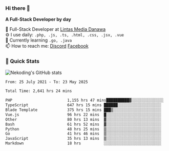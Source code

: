 ### Hi there 👋

**A Full-Stack Developer by day**

🔭 Full-Stack Developer at [Lintas Media Danawa](https://www.lintasmediadanawa.com/)  
⚙️ I use daily: `.php, .js, .ts, .html, .css, .jsx, .vue`  
🌱 Currently learning `.go, .java`  
📫 How to reach me: [Discord](https://discordapp.com/users/984448732999327766)  [Facebook](https://fb.me/tyvandi)  

### 🚀 Quick Stats  

![Nekoding's GitHub stats](https://github-readme-stats.vercel.app/api?username=nekoding&show_icons=true)

<!--START_SECTION:waka-->

```txt
From: 25 July 2021 - To: 23 May 2025

Total Time: 2,641 hrs 24 mins

PHP                        1,155 hrs 47 mins██████████▓░░░░░░░░░░░░░░   42.47 %
TypeScript                 647 hrs 15 mins ██████░░░░░░░░░░░░░░░░░░░   23.78 %
Blade Template             375 hrs 15 mins ███▒░░░░░░░░░░░░░░░░░░░░░   13.79 %
Vue.js                     96 hrs 22 mins  █░░░░░░░░░░░░░░░░░░░░░░░░   03.54 %
Other                      80 hrs 13 mins  ▓░░░░░░░░░░░░░░░░░░░░░░░░   02.95 %
Bash                       61 hrs 52 mins  ▓░░░░░░░░░░░░░░░░░░░░░░░░   02.27 %
Python                     48 hrs 25 mins  ▒░░░░░░░░░░░░░░░░░░░░░░░░   01.78 %
Go                         41 hrs 46 mins  ▒░░░░░░░░░░░░░░░░░░░░░░░░   01.53 %
JavaScript                 35 hrs 13 mins  ▒░░░░░░░░░░░░░░░░░░░░░░░░   01.29 %
Markdown                   18 hrs          ░░░░░░░░░░░░░░░░░░░░░░░░░   00.66 %
```

<!--END_SECTION:waka-->

<!--
**nekoding/nekoding** is a ✨ _special_ ✨ repository because its `README.md` (this file) appears on your GitHub profile.

Here are some ideas to get you started:

- 🔭 I’m currently working on ...
- 🌱 I’m currently learning ...
- 👯 I’m looking to collaborate on ...
- 🤔 I’m looking for help with ...
- 💬 Ask me about ...
- 📫 How to reach me: ...
- 😄 Pronouns: ...
- ⚡ Fun fact: ...
-->
